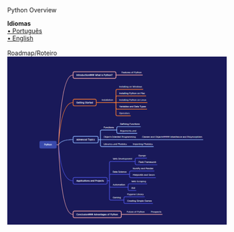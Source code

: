 Python Overview

<b>Idiomas</b>
<br>
<a href="#">• Português</a>
<br>
<a href="#">• English</a>
<br><br>
Roadmap/Roteiro
<br>
<img src="https://github.com/leostella97/pythonoverview/blob/main/img/mental-map_python.png?raw=true">